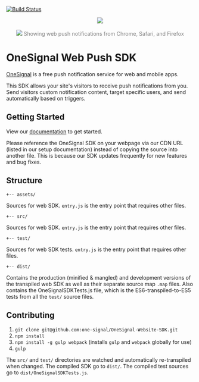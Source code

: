 [![Build Status](https://travis-ci.org/OneSignal/OneSignal-Website-SDK.svg?branch=master)](https://travis-ci.org/OneSignal/OneSignal-Website-SDK)

<p align="center">
  <img src="https://onesignal.com/assets/common/logo_onesignal_color.png"/>
  <br/>
    <br/>
  <img src="https://www.filepicker.io/api/file/FKy7xatlQeGqUuE9C3p8"/>
  <span style="color: grey !important">Showing web push notifications from Chrome, Safari, and Firefox</span>
</p>

# OneSignal Web Push SDK

[OneSignal](https://onesignal.com) is a free push notification service for web and mobile apps.

This SDK allows your site's visitors to receive push notifications from you. Send visitors custom notification content, target specific users, and send automatically based on triggers.


## Getting Started

View our [documentation](https://documentation.onesignal.com/docs/web-push-setup) to get started.

Please reference the OneSignal SDK on your webpage via our CDN URL (listed in our setup documentation) instead of copying the source into another file. This is because our SDK updates frequently for new features and bug fixes.


## Structure

`+-- assets/`

Sources for web SDK. `entry.js` is the entry point that requires other files.

`+-- src/`

Sources for web SDK. `entry.js` is the entry point that requires other files.

`+-- test/`

Sources for web SDK tests. `entry.js` is the entry point that requires other files.

`+-- dist/`

Contains the production (minified & mangled) and development versions of the transpiled web SDK as well as their separate source map `.map` files. Also contains the OneSignalSDKTests.js file, which is the ES6-transpiled-to-ES5 tests from all the `test/` source files.

## Contributing

1. `git clone git@github.com:one-signal/OneSignal-Website-SDK.git`
2. `npm install`
3. `npm install -g gulp webpack`  (installs `gulp` and `webpack` globally for use)
4. `gulp`

The `src/` and `test/` directories are watched and automatically re-transpiled when changed. The compiled SDK go to `dist/`. The compiled test sources go to `dist/OneSignalSDKTests.js`.
